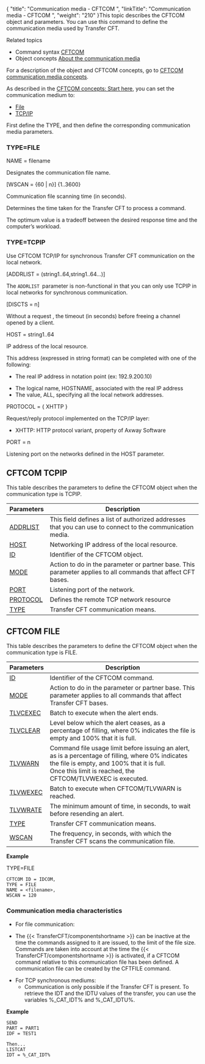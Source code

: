 {
    "title": "Communication media - CFTCOM  ",
    "linkTitle": "Communication media - CFTCOM ",
    "weight": "210"
}This topic describes the CFTCOM object and parameters. You can use this
command to define the communication media used by Transfer CFT.

Related
topics

- Command syntax
    [CFTCOM](../../../command_summary#CFTCOM)
- Object concepts
    [About the
    communication media](../../../../admin_intro/admin_config_commands/communication_media_concepts)

For a description of the object and CFTCOM concepts, go to [CFTCOM
communication media concepts](../../../../admin_intro/admin_config_commands/communication_media_concepts).

As described in the [CFTCOM
concepts: Start here](../../../../admin_intro/admin_config_commands/communication_media_concepts), you can set the communication medium to:

- [File](#TYPE=FILE)
- [TCP/IP](#TYPE=TCPIP)

First define the TYPE, and then define the corresponding communication media parameters.

<span id="TYPE=FILE"></span>

### TYPE=FILE

NAME = filename

Designates the communication file name.  

\[WSCAN = {60
| n}\] {1..3600}

Communication file scanning time (in seconds).

Determines the time taken for the Transfer CFT
to process a command.

The optimum value is a tradeoff between the desired
response time and the computer’s workload.

<span id="TYPE=TCPIP"></span>

### TYPE=TCPIP

Use CFTCOM TCP/IP for synchronous Transfer CFT communication on the local network.

\[ADDRLIST = (string1..64,string1..64…)\]

The `ADDRLIST `parameter is non-functional in that you can only use TCPIP in local networks for synchronous communication.

\[DISCTS = n\]

Without a request , the timeout (in seconds) before
freeing a channel opened by a client.

HOST = string1..64

IP address of the local resource.

This address (expressed in string format) can be completed
with one of the following:

- The real IP address
    in notation point (ex: 192.9.200.10)

<!-- -->

- The logical name,
    HOSTNAME, associated with the real IP address
- The value, ALL,
    specifying all the local network addresses.

PROTOCOL = { XHTTP }

Request/reply protocol implemented on the TCP/IP layer:

- XHTTP: HTTP protocol
    variant, property of Axway Software

PORT = n

Listening port on the networks defined in the HOST
parameter.

<span id="Defining_CFTCOM_TCPIP"></span>

## CFTCOM TCPIP

This table describes the parameters to define the CFTCOM object when the communication
type is TCPIP.


| Parameters  | Description  |
| --- | --- |
| <a href="../../../command_summary/parameter_intro/addrlist">ADDRLIST</a> | This field defines a list of authorized addresses that you can use to connect to the communication media. |
| <a href="../../../command_summary/parameter_intro/host">HOST</a> | Networking IP address of the local resource. |
| <a href="../../../command_summary/parameter_intro/id">ID</a>  | Identifier of the CFTCOM object. |
| <a href="../../../command_summary/parameter_intro/mode">MODE</a> | Action to do in the parameter or partner base. This parameter applies to all commands that affect CFT bases. |
| <a href="../../../command_summary/parameter_intro/port">PORT</a> | Listening port of the network. |
| <a href="../../../command_summary/parameter_intro/protocol">PROTOCOL</a> | Defines the remote TCP network resource |
| <a href="../../../command_summary/parameter_intro/type">TYPE</a> | Transfer CFT communication means. |


<span id="Defining_CFTCOM_FILE"></span>

## CFTCOM FILE

This table describes the parameters to define the CFTCOM object when the communication
type is FILE.


| Parameters  | Description  |
| --- | --- |
| <a href="../../../command_summary/parameter_intro/id">ID</a>  | Identifier of the CFTCOM command. |
| <a href="../../../command_summary/parameter_intro/mode">MODE</a> | Action to do in the parameter or partner base. This parameter applies to all commands that affect Transfer CFT bases. |
| <a href="../../../command_summary/parameter_intro/tlvcexec">TLVCEXEC</a>  | Batch to execute when the alert ends.  |
| <a href="../../../command_summary/parameter_intro/tlvclear">TLVCLEAR</a>  | Level below which the alert ceases, as a percentage of filling, where 0% indicates the file is empty and 100% that it is full. |
| <a href="../../../command_summary/parameter_intro/tlvwarn">TLVWARN</a>  | Command file usage limit before issuing an alert, as is a percentage of filling, where 0% indicates the file is empty, and 100% that it is full.<br/> Once this limit is reached, the CFTCOM/TLVWEXEC is executed. |
| <a href="../../../command_summary/parameter_intro/tlvwexec">TLVWEXEC</a>  | Batch to execute when CFTCOM/TLVWARN is reached.  |
| <a href="../../../command_summary/parameter_intro/tlvwrate">TLVWRATE</a>  | The minimum amount of time, in seconds, to wait before resending an alert.  |
| <a href="../../../command_summary/parameter_intro/type">TYPE</a>  | Transfer CFT communication means. |
| <a href="../../../command_summary/parameter_intro/wscan">WSCAN</a> | The frequency, in seconds, with which the Transfer CFT scans the communication file. |


**Example**

TYPE=FILE

```
CFTCOM ID = IDCOM,
TYPE = FILE
NAME = <filename>,
WSCAN = 120
```

### Communication media characteristics

- For file communication:

<!-- -->

- The {{< TransferCFT/componentshortname >}} can be inactive at the time
    the commands assigned to it are issued, to the limit of the file size.
    Commands are taken into account at the time the {{< TransferCFT/componentshortname >}} is activated,
    if a CFTCOM command relative to this communication file has been defined.
    A communication file can be created by the CFTFILE command.

<!-- -->

- For TCP synchronous
    mediums:
    -   Communication is only possible if the Transfer
        CFT is present.
        To retrieve the IDT and the IDTU values of the transfer, you can use the
        variables %\_CAT\_IDT% and %\_CAT\_IDTU%.

**Example**

```
SEND
PART = PART1
IDF = TEST1
 
Then...
LISTCAT
IDT = %_CAT_IDT%
```

